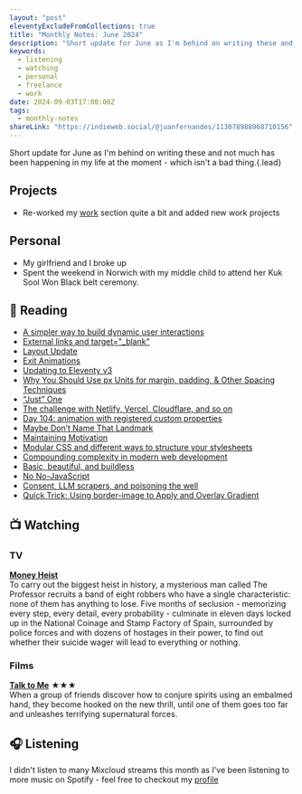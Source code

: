 ```yaml
---
layout: "post"
eleventyExcludeFromCollections: true
title: "Monthly Notes: June 2024"
description: "Short update for June as I'm behind on writing these and not much has been happening in my life at the moment - which isn't a bad thing."
keywords:
  - listening
  - watching
  - personal
  - freelance
  - work
date: 2024-09-03T17:00:00Z
tags:
  - monthly-notes
shareLink: "https://indieweb.social/@juanfernandes/113078988968710156"
---
```

Short update for June as I'm behind on writing these and not much has been happening in my life at the moment - which isn't a bad thing.{.lead}

## Projects
- Re-worked my [work](/work/ "Work") section quite a bit and added new work projects

## Personal
- My girlfriend and I broke up
- Spent the weekend in Norwich with my middle child to attend her Kuk Sool Won Black belt ceremony.

## 📖 Reading
- [A simpler way to build dynamic user interactions](https://gomakethings.com/a-simpler-way-to-build-dynamic-user-interactions/)
- [External links and target="_blank"](https://ttntm.me/blog/external-links-and-target-blank/)
- [Layout Update](https://chrisburnell.com/note/layout-update-may-2024/)
- [Exit Animations](https://chriscoyier.net/2023/10/30/exit-animations/)
- [Updating to Eleventy v3](https://mxb.dev/blog/eleventy-v3-update/)
- [Why You Should Use px Units for margin, padding, & Other Spacing Techniques](https://ashleemboyer.com//blog/why-you-should-use-px-units-for-margin-padding-and-other-spacing-techniques)
- [“Just” One](Linehttps://blog.jim-nielsen.com/2024/just-one-line/)
- [The challenge with Netlify, Vercel, Cloudflare, and so on](https://gomakethings.com/the-challenge-with-netlify-vercel-cloudflare-and-so-on/)
- [Day 104: animation with registered custom properties](https://www.matuzo.at/blog/2023/100daysof-day104)
- [Maybe Don’t Name That Landmark](https://adrianroselli.com/2024/06/maybe-dont-name-that-landmark.html)
- [Maintaining Motivation](https://mbuffett.com/posts/maintaining-motivation/)
- [Modular CSS and different ways to structure your stylesheets](https://gomakethings.com/modular-css-and-different-ways-to-structure-your-stylesheets/)
- [Compounding complexity in modern web development](https://gomakethings.com/compounding-complexity-in-modern-web-development/)
- [Basic, beautiful, and buildless](https://www.baldurbjarnason.com/2024/basic-beautiful-buildless/)
- [No No-JavaScript](https://dbushell.com/2024/06/22/no-no-javascript/)
- [Consent, LLM scrapers, and poisoning the well](https://ericwbailey.website/published/consent-llm-scrapers-and-poisoning-the-well/)
- [Quick Trick: Using border-image to Apply and Overlay Gradient](https://frontendmasters.com/blog/quick-trick-using-border-image-to-apply-and-overlay-gradient/)

## 📺 Watching

### TV
**[Money Heist](https://www.themoviedb.org/tv/71446-la-casa-de-papel "Money Heist")**  
To carry out the biggest heist in history, a mysterious man called The Professor recruits a band of eight robbers who have a single characteristic: none of them has anything to lose. Five months of seclusion - memorizing every step, every detail, every probability - culminate in eleven days locked up in the National Coinage and Stamp Factory of Spain, surrounded by police forces and with dozens of hostages in their power, to find out whether their suicide wager will lead to everything or nothing.

### Films
**[Talk to Me](https://www.themoviedb.org/movie/1008042-talk-to-me)** ★★★  
When a group of friends discover how to conjure spirits using an embalmed hand, they become hooked on the new thrill, until one of them goes too far and unleashes terrifying supernatural forces.

## 🎧 Listening
I didn't listen to many Mixcloud streams this month as I've been listening to more music on Spotify - feel free to checkout my [profile](https://open.spotify.com/user/juan.fernandes)
